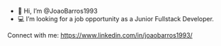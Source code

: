- 👋 Hi, I’m @JoaoBarros1993
- 💻 I’m looking for a job opportunity as a Junior Fullstack Developer.

Connect with me:
https://www.linkedin.com/in/joaobarros1993/
